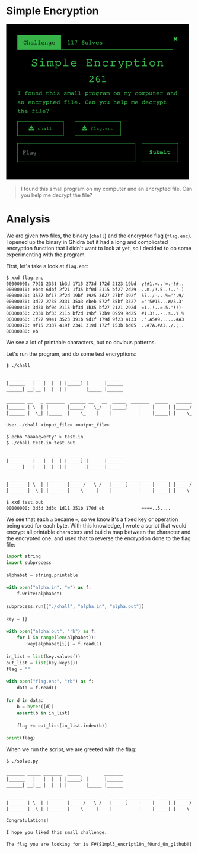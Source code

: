 # Simple Encryption

![description](img/desc.png)

> I found this small program on my computer and an encrypted file. Can you help me decrypt the file?

# Analysis

We are given two files, the binary (`chall`) and the encrypted flag (`flag.enc`). I opened up the binary in Ghidra but it had a long and complicated encryption function that I didn't want to look at yet, so I decided to do some experimenting with the program.

First, let's take a look at `flag.enc`:

```
$ xxd flag.enc
00000000: 7921 2331 1b3d 1715 273d 172d 2123 19bd  y!#1.=..'=.-!#..
00000010: ebeb 6dbf 2f21 1f35 bf0d 2115 bf27 2d29  ..m./!.5..!..'-)
00000020: 3537 bf17 2f2d 19bf 1925 3d27 27bf 392f  57../-...%=''.9/
00000030: 3d27 2735 2331 35a3 ebeb 572f 35bf 3327  =''5#15...W/5.3'
00000040: 3d31 bf0d 2115 bf3d 1b35 bf27 2121 292d  =1..!..=.5.'!!)-
00000050: 2331 bf33 211b bf2d 19bf 73b9 0959 9d25  #1.3!..-..s..Y.%
00000060: 1f27 9941 3523 391b 9d1f 179d 9f23 4133  .'.A5#9......#A3
00000070: 9f15 2337 419f 2341 319d 172f 153b bd05  ..#7A.#A1../.;..
00000080: eb
```

We see a lot of printable characters, but no obvious patterns.

Let's run the program, and do some test encryptions:

```
$ ./chall

_______ _____ _______  _____         _______
|______   |   |  |  | |_____] |      |______
______| __|__ |  |  | |       |_____ |______

_______ __   _ _______  ______ __   __  _____  _______  _____   ______
|______ | \  | |       |_____/   \_/   |_____]    |    |     | |_____/
|______ |  \_| |_____  |    \_    |    |          |    |_____| |    \_

Use: ./chall <input_file> <output_file>

$ echo "aaaaqwerty" > test.in
$ ./chall test.in test.out

_______ _____ _______  _____         _______
|______   |   |  |  | |_____] |      |______
______| __|__ |  |  | |       |_____ |______

_______ __   _ _______  ______ __   __  _____  _______  _____   ______
|______ | \  | |       |_____/   \_/   |_____]    |    |     | |_____/
|______ |  \_| |_____  |    \_    |    |          |    |_____| |    \_

$ xxd test.out
00000000: 3d3d 3d3d 1d11 351b 170d eb              ====..5....
```

We see that each `a` became `=`, so we know it's a fixed key or operation being used for each byte. With this knowledge, I wrote a script that would encrypt all printable characters and build a map between the character and the encrypted one, and used that to reverse the encryption done to the flag file:

```py
import string
import subprocess

alphabet = string.printable

with open("alpha.in", "w") as f:
    f.write(alphabet)

subprocess.run(["./chall", "alpha.in", "alpha.out"])

key = {}

with open("alpha.out", "rb") as f:
    for i in range(len(alphabet)):
        key[alphabet[i]] = f.read(1)

in_list = list(key.values())
out_list = list(key.keys())
flag = ""

with open("flag.enc", "rb") as f:
    data = f.read()

for d in data:
    b = bytes([d])
    assert(b in in_list)

    flag += out_list[in_list.index(b)]

print(flag)
```

When we run the script, we are greeted with the flag:

```
$ ./solve.py

_______ _____ _______  _____         _______
|______   |   |  |  | |_____] |      |______
______| __|__ |  |  | |       |_____ |______

_______ __   _ _______  ______ __   __  _____  _______  _____   ______
|______ | \  | |       |_____/   \_/   |_____]    |    |     | |_____/
|______ |  \_| |_____  |    \_    |    |          |    |_____| |    \_

Congratulations!

I hope you liked this small challenge.

The flag you are looking for is F#{S1mpl3_encr1pt10n_f0und_0n_g1thub!}

```